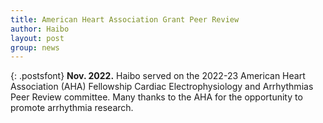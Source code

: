 ```yaml
---
title: American Heart Association Grant Peer Review 
author: Haibo
layout: post
group: news
---
```


{: .postsfont}
**Nov. 2022.** Haibo served on the 2022-23 American Heart Association (AHA) Fellowship Cardiac Electrophysiology and Arrhythmias Peer Review committee. Many thanks to the AHA for the opportunity to promote arrhythmia research.

